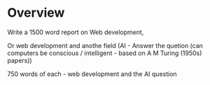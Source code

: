 # Overview

Write a 1500 word report on Web development, 

Or web development and anothe field  \(AI - Answer the quetion \(can computers be conscious / intelligent - based on A M Turing \(1950s\) papers\)\)

750 words of each - web development and the AI question





